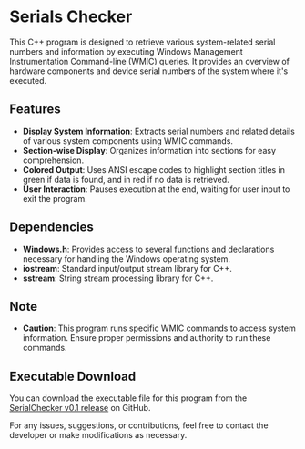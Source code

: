 # Serials Checker

This C++ program is designed to retrieve various system-related serial numbers and information by executing Windows Management Instrumentation Command-line (WMIC) queries. It provides an overview of hardware components and device serial numbers of the system where it's executed.

## Features

- **Display System Information**: Extracts serial numbers and related details of various system components using WMIC commands.
- **Section-wise Display**: Organizes information into sections for easy comprehension.
- **Colored Output**: Uses ANSI escape codes to highlight section titles in green if data is found, and in red if no data is retrieved.
- **User Interaction**: Pauses execution at the end, waiting for user input to exit the program.

## Dependencies

- **Windows.h**: Provides access to several functions and declarations necessary for handling the Windows operating system.
- **iostream**: Standard input/output stream library for C++.
- **sstream**: String stream processing library for C++.

## Note

- **Caution**: This program runs specific WMIC commands to access system information. Ensure proper permissions and authority to run these commands.

## Executable Download

You can download the executable file for this program from the [SerialChecker v0.1 release](https://github.com/EdoBergamo/SerialChecker/releases/tag/v0.1) on GitHub.

For any issues, suggestions, or contributions, feel free to contact the developer or make modifications as necessary.